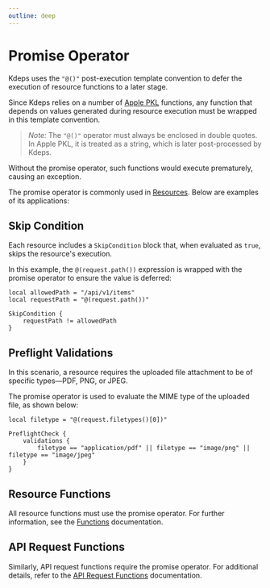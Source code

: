 ```yaml
---
outline: deep
---
```


# Promise Operator

Kdeps uses the `"@()"` post-execution template convention to defer the execution of resource functions to a later stage.

Since Kdeps relies on a number of [Apple PKL](https://pkl-lang.org) functions, any function that depends on values
generated during resource execution must be wrapped in this template convention.

> *Note:* The `"@()"` operator must always be enclosed in double quotes. In Apple PKL, it is treated as a string, which is
> later post-processed by Kdeps.

Without the promise operator, such functions would execute prematurely, causing an exception.

The promise operator is commonly used in [Resources](../resources/resources.md). Below are examples of its applications:

## Skip Condition

Each resource includes a `SkipCondition` block that, when evaluated as `true`, skips the resource's execution.

In this example, the `@(request.path())` expression is wrapped with the promise operator to ensure the value is deferred:

```apl
local allowedPath = "/api/v1/items"
local requestPath = "@(request.path())"

SkipCondition {
    requestPath != allowedPath
}
```

## Preflight Validations

In this scenario, a resource requires the uploaded file attachment to be of specific types—PDF, PNG, or JPEG.

The promise operator is used to evaluate the MIME type of the uploaded file, as shown below:

```apl
local filetype = "@(request.filetypes()[0])"

PreflightCheck {
    validations {
        filetype == "application/pdf" || filetype == "image/png" || filetype == "image/jpeg"
    }
}
```

## Resource Functions

All resource functions must use the promise operator. For further information, see the [Functions](../resources/functions) documentation.

## API Request Functions

Similarly, API request functions require the promise operator. For additional details, refer to the [API Request Functions](../resources/functions#api-request-functions) documentation.
